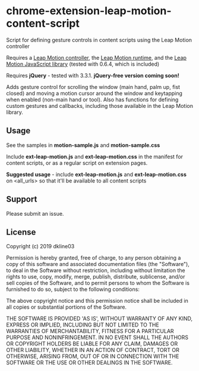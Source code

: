 # chrome-extension-leap-motion-content-script

Script for defining gesture controls in content scripts using the Leap Motion controller

Requires a [Leap Motion controller](https://www.leapmotion.com/), the [Leap Motion runtime](https://www.leapmotion.com/setup/), and the [Leap Motion JavaScript library](https://developer-archive.leapmotion.com/javascript) (tested with 0.6.4, which is included)

Requires **jQuery** - tested with 3.3.1. **jQuery-free version coming soon!**

Adds gesture control for scrolling the window (main hand, palm up, fist closed) and moving a motion cursor around the window and keytapping when enabled (non-main hand or tool). Also has functions for defining custom gestures and callbacks, including those available in the Leap Motion library.


## Usage

See the samples in **motion-sample.js** and **motion-sample.css**

Include **ext-leap-motion.js** and **ext-leap-motion.css** in the manifest for content scripts, or as a regular script on extension pages.

**Suggested usage** - include **ext-leap-motion.js** and **ext-leap-motion.css** on <all_urls> so that it'll be available to all content scripts


## Support

Please submit an issue.


## License

Copyright (c) 2019 dkline03

Permission is hereby granted, free of charge, to any person obtaining a copy of this software and associated documentation files (the "Software"), to deal in the Software without restriction, including without limitation the rights to use, copy, modify, merge, publish, distribute, sublicense, and/or sell copies of the Software, and to permit persons to whom the Software is furnished to do so, subject to the following conditions:

The above copyright notice and this permission notice shall be included in all copies or substantial portions of the Software.

THE SOFTWARE IS PROVIDED 'AS IS', WITHOUT WARRANTY OF ANY KIND, EXPRESS OR IMPLIED, INCLUDING BUT NOT LIMITED TO THE WARRANTIES OF MERCHANTABILITY, FITNESS FOR A PARTICULAR PURPOSE AND NONINFRINGEMENT. IN NO EVENT SHALL THE AUTHORS OR COPYRIGHT HOLDERS BE LIABLE FOR ANY CLAIM, DAMAGES OR OTHER LIABILITY, WHETHER IN AN ACTION OF CONTRACT, TORT OR OTHERWISE, ARISING FROM, OUT OF OR IN CONNECTION WITH THE SOFTWARE OR THE USE OR OTHER DEALINGS IN THE SOFTWARE.
